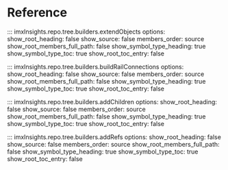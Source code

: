 # Reference

::: imxInsights.repo.tree.builders.extendObjects
    options:
      show_root_heading: false
      show_source: false
      members_order: source
      show_root_members_full_path: false
      show_symbol_type_heading: true
      show_symbol_type_toc: true
      show_root_toc_entry: false

::: imxInsights.repo.tree.builders.buildRailConnections
    options:
      show_root_heading: false
      show_source: false
      members_order: source
      show_root_members_full_path: false
      show_symbol_type_heading: true
      show_symbol_type_toc: true
      show_root_toc_entry: false

::: imxInsights.repo.tree.builders.addChildren
    options:
      show_root_heading: false
      show_source: false
      members_order: source
      show_root_members_full_path: false
      show_symbol_type_heading: true
      show_symbol_type_toc: true
      show_root_toc_entry: false

::: imxInsights.repo.tree.builders.addRefs
    options:
      show_root_heading: false
      show_source: false
      members_order: source
      show_root_members_full_path: false
      show_symbol_type_heading: true
      show_symbol_type_toc: true
      show_root_toc_entry: false
